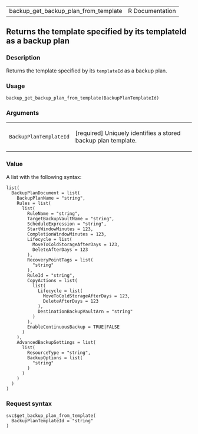 <table style="width: 100%;">
<tbody>
<tr class="odd">
<td>backup_get_backup_plan_from_template</td>
<td style="text-align: right;">R Documentation</td>
</tr>
</tbody>
</table>

## Returns the template specified by its templateId as a backup plan

### Description

Returns the template specified by its `templateId` as a backup plan.

### Usage

    backup_get_backup_plan_from_template(BackupPlanTemplateId)

### Arguments

<table>
<colgroup>
<col style="width: 35%" />
<col style="width: 65%" />
</colgroup>
<tbody>
<tr class="odd">
<td><code
id="backup_get_backup_plan_from_template_:_BackupPlanTemplateId">BackupPlanTemplateId</code></td>
<td><p>[required] Uniquely identifies a stored backup plan
template.</p></td>
</tr>
</tbody>
</table>

### Value

A list with the following syntax:

    list(
      BackupPlanDocument = list(
        BackupPlanName = "string",
        Rules = list(
          list(
            RuleName = "string",
            TargetBackupVaultName = "string",
            ScheduleExpression = "string",
            StartWindowMinutes = 123,
            CompletionWindowMinutes = 123,
            Lifecycle = list(
              MoveToColdStorageAfterDays = 123,
              DeleteAfterDays = 123
            ),
            RecoveryPointTags = list(
              "string"
            ),
            RuleId = "string",
            CopyActions = list(
              list(
                Lifecycle = list(
                  MoveToColdStorageAfterDays = 123,
                  DeleteAfterDays = 123
                ),
                DestinationBackupVaultArn = "string"
              )
            ),
            EnableContinuousBackup = TRUE|FALSE
          )
        ),
        AdvancedBackupSettings = list(
          list(
            ResourceType = "string",
            BackupOptions = list(
              "string"
            )
          )
        )
      )
    )

### Request syntax

    svc$get_backup_plan_from_template(
      BackupPlanTemplateId = "string"
    )
